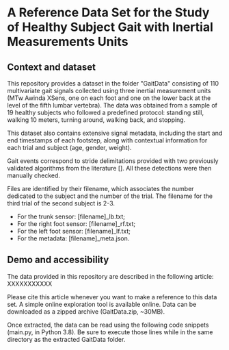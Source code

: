 # A Reference Data Set for the Study of Healthy Subject Gait with Inertial Measurements Units 

## Context and dataset

This repository provides a dataset in the folder "GaitData" consisting of 110 multivariate gait signals collected using three inertial measurement units (MTw Awinda XSens, one on each foot and one on the lower back at the level of the fifth lumbar vertebra). The data was obtained from a sample of 19 healthy subjects who followed a predefined protocol: standing still, walking 10 meters, turning around, walking back, and stopping. 

This dataset also contains extensive signal metadata, including the start and end timestamps of each footstep, along with contextual information for each trial and subject (age, gender, weight). 

Gait events correspond to stride delimitations provided with two previously validated algorithms from the literature []. All these detections were then manually checked. 

Files are identified by their filename, which associates the number dedicated to the subject and the number of the trial. The filename for the third trial of the second subject is 2-3.
- For the trunk sensor: [filename]_lb.txt;
- For the right foot sensor: [filename]_rf.txt;
- For the left foot sensor: [filename]_lf.txt;
- For the metadata: [filename]_meta.json. 

## Demo and accessibility 

The data provided in this repository are described in the following article: XXXXXXXXXXX

Please cite this article whenever you want to make a reference to this data set.
A simple online exploration tool is available online. Data can be downloaded as a zipped archive (GaitData.zip, ~30MB). 

Once extracted, the data can be read using the following code snippets (main.py, in Python 3.8). Be sure to execute those lines while in the same directory as the extracted GaitData folder.

